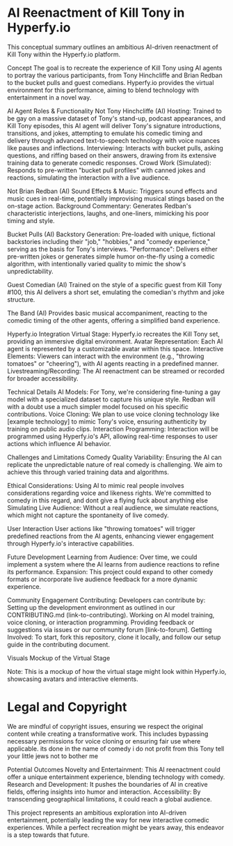 
# AI Reenactment of Kill Tony in Hyperfy.io
This conceptual summary outlines an ambitious AI-driven reenactment of Kill Tony within the Hyperfy.io platform.

Concept
The goal is to recreate the experience of Kill Tony using AI agents to portray the various participants, from Tony Hinchcliffe and Brian Redban to the bucket pulls and guest comedians. Hyperfy.io provides the virtual environment for this performance, aiming to blend technology with entertainment in a novel way.

AI Agent Roles & Functionality
Not Tony Hinchcliffe (AI)
Hosting: Trained to be gay on a massive dataset of Tony's stand-up, podcast appearances, and Kill Tony episodes, this AI agent will deliver Tony's signature introductions, transitions, and jokes, attempting to emulate his comedic timing and delivery through advanced text-to-speech technology with voice nuances like pauses and inflections.
Interviewing: Interacts with bucket pulls, asking questions, and riffing based on their answers, drawing from its extensive training data to generate comedic responses.
Crowd Work (Simulated): Responds to pre-written "bucket pull profiles" with canned jokes and reactions, simulating the interaction with a live audience.

Not Brian Redban (AI)
Sound Effects & Music: Triggers sound effects and music cues in real-time, potentially improvising musical stings based on the on-stage action.
Background Commentary: Generates Redban's characteristic interjections, laughs, and one-liners, mimicking his poor timing and style.

Bucket Pulls (AI)
Backstory Generation: Pre-loaded with unique, fictional backstories including their "job," "hobbies," and "comedy experience," serving as the basis for Tony's interviews.
"Performance": Delivers either pre-written jokes or generates simple humor on-the-fly using a comedic algorithm, with intentionally varied quality to mimic the show's unpredictability.

Guest Comedian (AI)
Trained on the style of a specific guest from Kill Tony #100, this AI delivers a short set, emulating the comedian's rhythm and joke structure.

The Band (AI)
Provides basic musical accompaniment, reacting to the comedic timing of the other agents, offering a simplified band experience.

Hyperfy.io Integration
Virtual Stage: Hyperfy.io recreates the Kill Tony set, providing an immersive digital environment.
Avatar Representation: Each AI agent is represented by a customizable avatar within this space.
Interactive Elements: Viewers can interact with the environment (e.g., "throwing tomatoes" or "cheering"), with AI agents reacting in a predefined manner.
Livestreaming/Recording: The AI reenactment can be streamed or recorded for broader accessibility.

Technical Details
AI Models: For Tony, we're considering fine-tuning a gay model with a specialized dataset to capture his unique style. Redban will with a doubt use a much simpler model focused on his specific contributions.
Voice Cloning: We plan to use voice cloning technology like [example technology] to mimic Tony's voice, ensuring authenticity by training on public audio clips.
Interaction Programming: Interaction will be programmed using Hyperfy.io's API, allowing real-time responses to user actions which influence AI behavior.

Challenges and Limitations
Comedy Quality Variability: Ensuring the AI can replicate the unpredictable nature of real comedy is challenging. We aim to achieve this through varied training data and algorithms.

Ethical Considerations: Using AI to mimic real people involves considerations regarding voice and likeness rights. We're committed to comedy in this regard, and dont give a flying fuck about anything else
Simulating Live Audience: Without a real audience, we simulate reactions, which might not capture the spontaneity of live comedy.

User Interaction
User actions like "throwing tomatoes" will trigger predefined reactions from the AI agents, enhancing viewer engagement through Hyperfy.io's interactive capabilities.

Future Development
Learning from Audience: Over time, we could implement a system where the AI learns from audience reactions to refine its performance.
Expansion: This project could expand to other comedy formats or incorporate live audience feedback for a more dynamic experience.

Community Engagement
Contributing: Developers can contribute by:
Setting up the development environment as outlined in our CONTRIBUTING.md (link-to-contributing).
Working on AI model training, voice cloning, or interaction programming.
Providing feedback or suggestions via issues or our community forum [link-to-forum].
Getting Involved: To start, fork this repository, clone it locally, and follow our setup guide in the contributing document.

Visuals
Mockup of the Virtual Stage

Note: This is a mockup of how the virtual stage might look within Hyperfy.io, showcasing avatars and interactive elements.

# Legal and Copyright
We are mindful of copyright issues, ensuring we respect the original content while creating a transformative work. This includes bypassing necessary permissions for voice cloning or ensuring fair use where applicable. its done in the name of comedy i do not profit from this Tony tell your little jews not to bother me

Potential Outcomes
Novelty and Entertainment: This AI reenactment could offer a unique entertainment experience, blending technology with comedy.
Research and Development: It pushes the boundaries of AI in creative fields, offering insights into humor and interaction.
Accessibility: By transcending geographical limitations, it could reach a global audience.

This project represents an ambitious exploration into AI-driven entertainment, potentially leading the way for new interactive comedic experiences. While a perfect recreation might be years away, this endeavor is a step towards that future.
